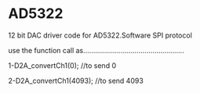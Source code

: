 # AD5322
12 bit DAC driver code for AD5322.Software SPI protocol


use the function call as...................................................

1-D2A_convertCh1(0); //to send 0

2-D2A_convertCh1(4093); //to send 4093

